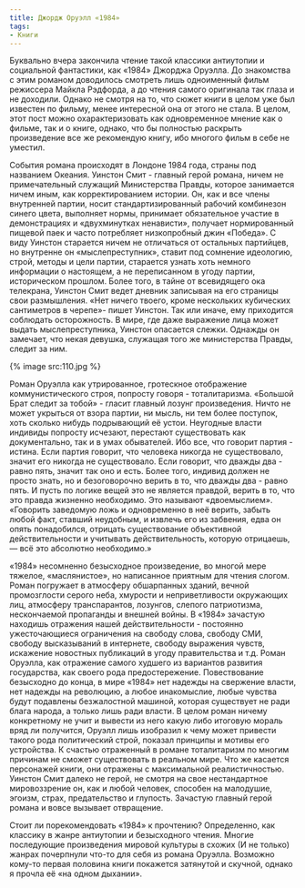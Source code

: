 ```yaml
---
title: Джордж Оруэлл «1984»
tags:
- Книги
---
```


Буквально вчера закончила чтение такой классики антиутопии и социальной фантастики, как «1984» Джорджа Оруэлла. До знакомства с этим романом доводилось смотреть лишь одноименный фильм режиссера Майкла Рэдфорда, а до чтения самого оригинала так глаза и не доходили. Однако не смотря на то, что сюжет книги в целом уже был известен по фильму, менее интересной она от этого не стала. В целом, этот пост можно охарактеризовать как одновременное мнение как о фильме, так и о книге, однако, что бы полностью раскрыть произведение все же рекомендую книгу, ибо многого фильм в себе не уместил.

События романа происходят в Лондоне 1984 года, страны под названием Океания. Уинстон Смит - главный герой романа, ничем не примечательный служащий Министерства Правды, которое занимается ничем иным, как корректированием истории. Он, как и все члены внутренней партии, носит стандартизированный рабочий комбинезон синего цвета, выполняет нормы, принимает обязательное участие в демонстрациях и «двухминутках ненависти», получает нормированный пищевой паек и часто потребляет низкопробный джин «Победа». С виду Уинстон старается ничем не отличаться от остальных партийцев, но внутренне он «мыслепреступник», ставит под сомнение идеологию, строй, методы и цели партии, старается узнать хоть немного информации о настоящем, а не переписанном в угоду партии, историческом прошлом. Более того, в тайне от всевидящего ока телекрана, Уинстон Смит ведет дневник записывая на его страницы свои размышления. «Нет ничего твоего, кроме нескольких кубических сантиметров в черепе»- пишет Уинстон. Так или иначе, ему приходится соблюдать осторожность. В мире, где даже выражение лица может выдать мыслепреступника, Уинстон опасается слежки. Однажды он замечает, что некая девушка, служащая того же министерства Правды, следит за ним.

{% image src:110.jpg %}

Роман Оруэлла как утрированное, гротескное отображение коммунистического строя, попросту говоря - тоталитаризма. «Большой Брат следит за тобой» - гласит главный лозунг произведения. Ничто не может укрыться от взора партии, ни мысль, ни тем более поступок, хоть сколько нибудь подрывающий её устои. Неугодные власти индивиды попросту исчезают, перестают существовать как документально, так и в умах обывателей. Ибо все, что говорит партия - истина. Если партия говорит, что человека никогда не существовало, значит его никогда не существовало. Если говорит, что дважды два - равно пять, значит так оно и есть. Более того, индивид должен не просто знать, но и безоговорочно верить в то, что дважды два - равно пять. И пусть по логике вещей это не является правдой, верить в то, что это правда жизненно необходимо. Это называют «двоемыслием». «Говорить заведомую ложь и одновременно в неё верить, забыть любой факт, ставший неудобным, и извлечь его из забвения, едва он опять понадобился, отрицать существование объективной действительности и учитывать действительность, которую отрицаешь, — всё это абсолютно необходимо.»

«1984» несомненно безысходное произведение, во многой мере тяжелое, «маслянистое», но написанное приятным для чтения слогом. Роман погружает в атмосферу обшарпанных зданий, вечной промозглости серого неба, хмурости и неприветливости окружающих лиц, атмосферу транспарантов, лозунгов, слепого патриотизма, нескончаемой пропаганды и внешней войны. В «1984» зачастую находишь отражения нашей действительности - постоянно ужесточающиеся ограничения на свободу слова, свободу СМИ, свободу высказываний в интернете, свободу выражения чувств, искажение новостных публикаций в угоду правительства и т.д. Роман Оруэлла, как отражение самого худшего из вариантов развития государства, как своего рода предостережение. Повествование безысходно до конца, в мире «1984» нет надежды на свержение власти, нет надежды на революцию, а любое инакомыслие, любые чувства будут подавлены безжалостной машиной, которая существует не ради блага народа, а только лишь ради власти. В целом роман ничему конкретному не учит и вывести из него какую либо итоговую мораль вряд ли получится, Оруэлл лишь изобразил к чему может привести такого рода политический строй, показал принципы и мотивы его устройства. К счастью отраженный в романе тоталитаризм по многим причинам не сможет существовать в реальном мире. Что же касается персонажей книги, они отражены с максимальной реалистичностью. Уинстон Смит далеко не герой, не смотря на свое нестандартное мировоззрение он, как и любой человек, способен на малодушие, эгоизм, страх, предательство и глупость. Зачастую главный герой романа и вовсе вызывает отвращение.

Стоит ли порекомендовать «1984» к прочтению? Определенно, как классику в жанре антиутопии и безысходного чтения. Многие последующие произведения мировой культуры в схожих (И не только) жанрах почерпнули что-то для себя из романа Оруэлла. Возможно кому-то первая половина книги покажется затянутой и скучной, однако я прочла её «на одном дыхании».